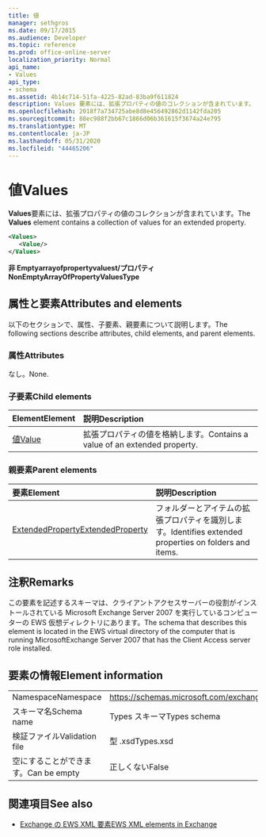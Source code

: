 ```yaml
---
title: 値
manager: sethgros
ms.date: 09/17/2015
ms.audience: Developer
ms.topic: reference
ms.prod: office-online-server
localization_priority: Normal
api_name:
- Values
api_type:
- schema
ms.assetid: 4b14c714-51fa-4225-82ad-83ba9f611824
description: Values 要素には、拡張プロパティの値のコレクションが含まれています。
ms.openlocfilehash: 2018f7a734725abe8d8e456492862d1142fda205
ms.sourcegitcommit: 88ec988f2bb67c1866d06b361615f3674a24e795
ms.translationtype: MT
ms.contentlocale: ja-JP
ms.lasthandoff: 05/31/2020
ms.locfileid: "44465206"
---
```

# <a name="values"></a><span data-ttu-id="6a254-103">値</span><span class="sxs-lookup"><span data-stu-id="6a254-103">Values</span></span>

<span data-ttu-id="6a254-104">**Values**要素には、拡張プロパティの値のコレクションが含まれています。</span><span class="sxs-lookup"><span data-stu-id="6a254-104">The **Values** element contains a collection of values for an extended property.</span></span> 
  
```xml
<Values>
   <Value/>
</Values>
```

<span data-ttu-id="6a254-105">**非 Emptyarrayofpropertyvaluest/プロパティ**</span><span class="sxs-lookup"><span data-stu-id="6a254-105">**NonEmptyArrayOfPropertyValuesType**</span></span>

## <a name="attributes-and-elements"></a><span data-ttu-id="6a254-106">属性と要素</span><span class="sxs-lookup"><span data-stu-id="6a254-106">Attributes and elements</span></span>

<span data-ttu-id="6a254-107">以下のセクションで、属性、子要素、親要素について説明します。</span><span class="sxs-lookup"><span data-stu-id="6a254-107">The following sections describe attributes, child elements, and parent elements.</span></span>
  
### <a name="attributes"></a><span data-ttu-id="6a254-108">属性</span><span class="sxs-lookup"><span data-stu-id="6a254-108">Attributes</span></span>

<span data-ttu-id="6a254-109">なし。</span><span class="sxs-lookup"><span data-stu-id="6a254-109">None.</span></span>
  
### <a name="child-elements"></a><span data-ttu-id="6a254-110">子要素</span><span class="sxs-lookup"><span data-stu-id="6a254-110">Child elements</span></span>

|<span data-ttu-id="6a254-111">**Element**</span><span class="sxs-lookup"><span data-stu-id="6a254-111">**Element**</span></span>|<span data-ttu-id="6a254-112">**説明**</span><span class="sxs-lookup"><span data-stu-id="6a254-112">**Description**</span></span>|
|:-----|:-----|
|[<span data-ttu-id="6a254-113">値</span><span class="sxs-lookup"><span data-stu-id="6a254-113">Value</span></span>](value.md) <br/> |<span data-ttu-id="6a254-114">拡張プロパティの値を格納します。</span><span class="sxs-lookup"><span data-stu-id="6a254-114">Contains a value of an extended property.</span></span>  <br/> |
   
### <a name="parent-elements"></a><span data-ttu-id="6a254-115">親要素</span><span class="sxs-lookup"><span data-stu-id="6a254-115">Parent elements</span></span>

|<span data-ttu-id="6a254-116">**要素**</span><span class="sxs-lookup"><span data-stu-id="6a254-116">**Element**</span></span>|<span data-ttu-id="6a254-117">**説明**</span><span class="sxs-lookup"><span data-stu-id="6a254-117">**Description**</span></span>|
|:-----|:-----|
|[<span data-ttu-id="6a254-118">ExtendedProperty</span><span class="sxs-lookup"><span data-stu-id="6a254-118">ExtendedProperty</span></span>](extendedproperty.md) <br/> |<span data-ttu-id="6a254-119">フォルダーとアイテムの拡張プロパティを識別します。</span><span class="sxs-lookup"><span data-stu-id="6a254-119">Identifies extended properties on folders and items.</span></span>  <br/> |
   
## <a name="remarks"></a><span data-ttu-id="6a254-120">注釈</span><span class="sxs-lookup"><span data-stu-id="6a254-120">Remarks</span></span>

<span data-ttu-id="6a254-121">この要素を記述するスキーマは、クライアントアクセスサーバーの役割がインストールされている Microsoft Exchange Server 2007 を実行しているコンピューターの EWS 仮想ディレクトリにあります。</span><span class="sxs-lookup"><span data-stu-id="6a254-121">The schema that describes this element is located in the EWS virtual directory of the computer that is running MicrosoftExchange Server 2007 that has the Client Access server role installed.</span></span>
  
## <a name="element-information"></a><span data-ttu-id="6a254-122">要素の情報</span><span class="sxs-lookup"><span data-stu-id="6a254-122">Element information</span></span>

|||
|:-----|:-----|
|<span data-ttu-id="6a254-123">Namespace</span><span class="sxs-lookup"><span data-stu-id="6a254-123">Namespace</span></span>  <br/> |https://schemas.microsoft.com/exchange/services/2006/types  <br/> |
|<span data-ttu-id="6a254-124">スキーマ名</span><span class="sxs-lookup"><span data-stu-id="6a254-124">Schema name</span></span>  <br/> |<span data-ttu-id="6a254-125">Types スキーマ</span><span class="sxs-lookup"><span data-stu-id="6a254-125">Types schema</span></span>  <br/> |
|<span data-ttu-id="6a254-126">検証ファイル</span><span class="sxs-lookup"><span data-stu-id="6a254-126">Validation file</span></span>  <br/> |<span data-ttu-id="6a254-127">型 .xsd</span><span class="sxs-lookup"><span data-stu-id="6a254-127">Types.xsd</span></span>  <br/> |
|<span data-ttu-id="6a254-128">空にすることができます。</span><span class="sxs-lookup"><span data-stu-id="6a254-128">Can be empty</span></span>  <br/> |<span data-ttu-id="6a254-129">正しくない</span><span class="sxs-lookup"><span data-stu-id="6a254-129">False</span></span>  <br/> |
   
## <a name="see-also"></a><span data-ttu-id="6a254-130">関連項目</span><span class="sxs-lookup"><span data-stu-id="6a254-130">See also</span></span>

- [<span data-ttu-id="6a254-131">Exchange の EWS XML 要素</span><span class="sxs-lookup"><span data-stu-id="6a254-131">EWS XML elements in Exchange</span></span>](ews-xml-elements-in-exchange.md)

